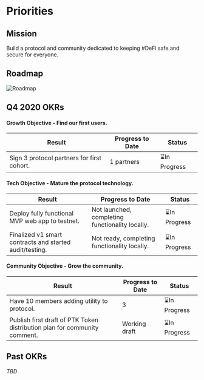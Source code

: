 # Priorities
## Mission
Build a protocol and community dedicated to keeping #DeFi safe and secure for everyone. 

## Roadmap
![Roadmap](./img/protocol-roadmap.png)

## Q4 2020 OKRs
#### Growth Objective - Find our first users.
| Result | Progress to Date | Status |
|--------|------------------|--------|
|Sign 3 protocol partners for first cohort.|1 partners|⌛In Progress|

#### Tech Objective - Mature the protocol technology.
| Result | Progress to Date | Status |
|--------|------------------|--------|
|Deploy fully functional MVP web app to testnet.|Not launched, completing functionality locally.|⌛In Progress|
|Finalized v1 smart contracts and started audit/testing.|Not ready, completing functionality locally.|⌛In Progress|

#### Community Objective - Grow the community.
| Result | Progress to Date | Status |
|--------|------------------|--------|
|Have 10 members adding utility to protocol.|3|⌛In Progress|
|Publish first draft of PTK Token distribution plan for community comment.|Working draft|⌛In Progress|

## Past OKRs
_TBD_